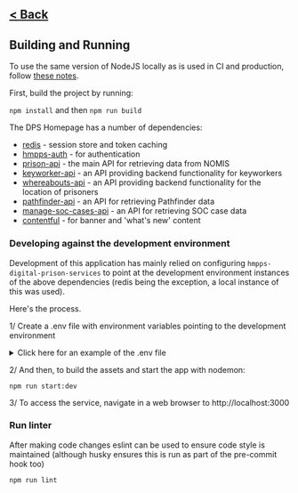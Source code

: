 [< Back](../README.md)
---

## Building and Running

To use the same version of NodeJS locally as is used in CI and production, follow [these notes](nvm.md).

First, build the project by running:

`npm install` and then `npm run build`

The DPS Homepage has a number of dependencies:

* [redis](https://redis.io/) - session store and token caching
* [hmpps-auth](https://github.com/ministryofjustice/hmpps-auth) - for authentication
* [prison-api](https://github.com/ministryofjustice/prison-api) - the main API for retrieving data from NOMIS
* [keyworker-api](https://github.com/ministryofjustice/keyworker-api) - an API providing backend functionality for keyworkers
* [whereabouts-api](https://github.com/ministryofjustice/whereabouts-api) - an API providing backend functionality for the location of prisoners
* [pathfinder-api](https://github.com/ministryofjustice/pathfinder-api) - an API for retrieving Pathfinder data
* [manage-soc-cases-api](https://github.com/ministryofjustice/manage-soc-cases-api) - an API for retrieving SOC case data
* [contentful](https://graphql.contentful.com) - for banner and 'what's new' content

### Developing against the development environment
Development of this application has mainly relied on configuring `hmpps-digital-prison-services` to point at the development 
environment instances of the above dependencies (redis being the exception, a local instance of this was used).

Here's the process.

1/ Create a .env file with environment variables pointing to the development environment
<details>
<summary>Click here for an example of the .env file</summary>
<br>
Note, credentials need to be retrieved from the dev kubernetes secrets to provide the missing auth and contentful variables.

```
PORT=3000
API_CLIENT_ID=
API_CLIENT_SECRET=
SYSTEM_CLIENT_ID=
SYSTEM_CLIENT_SECRET=
ENVIRONMENT_NAME=DEV
NODE_ENV=dev
COMPONENT_API_LATEST=true
TOKEN_VERIFICATION_ENABLED=false
CONTENTFUL_HOST=https://graphql.contentful.com
CONTENTFUL_ACCESS_TOKEN=
CONTENTFUL_SPACE_ID=
ACTIVITIES_URL=https://activities-dev.prison.service.justice.gov.uk/activities
APPOINTMENTS_URL=https://activities-dev.prison.service.justice.gov.uk/appointments
CATEGORISATION_UI_URL=https://dev.offender-categorisation.service.justice.gov.uk
CHECK_MY_DIARY_URL=https://check-my-diary-dev.prison.service.justice.gov.uk?fromDPS=true
DEV_COMPONENT_API_URL=https://frontend-components-dev.hmpps.service.justice.gov.uk
COMPONENT_API_URL=https://frontend-components-dev.hmpps.service.justice.gov.uk
CREATE_AND_VARY_A_LICENCE_URL=https://create-and-vary-a-licence-dev.hmpps.service.justice.gov.uk
DIGITAL_PRISONS_URL=https://digital-dev.prison.service.justice.gov.uk
GET_SOMEONE_READY_FOR_WORK_URL=https://get-ready-for-work-dev.hmpps.service.justice.gov.uk
HISTORICAL_PRISONER_APPLICATION_URL=https://hpa-stage.hmpps.dsd.io
HMPPS_AUTH_URL=https://sign-in-dev.hmpps.service.justice.gov.uk/auth
HMPPS_COOKIE_DOMAIN=digital-dev.prison.service.justice.gov.uk
INCENTIVES_URL=https://incentives-ui-dev.hmpps.service.justice.gov.uk
INGRESS_URL=http://localhost:3000
KEYWORKER_API_URL=https://keyworker-api-dev.prison.service.justice.gov.uk
LEARNING_AND_WORK_PROGRESS_URL=https://learning-and-work-progress-dev.hmpps.service.justice.gov.uk
LEGACY_PRISON_VISITS_URL=https://prison-visits-booking-staff-dev.apps.live.cloud-platform.service.justice.gov.uk
LICENCES_URL=https://licences-dev.prison.service.justice.gov.uk
MANAGE_ADJUDICATIONS_URL=https://manage-adjudications-dev.hmpps.service.justice.gov.uk
MANAGE_AUTH_ACCOUNTS_URL=https://manage-users-dev.hmpps.service.justice.gov.uk
MANAGE_OFFENCES_URL=https://manage-offences-dev.hmpps.service.justice.gov.uk
MANAGE_PRISON_VISITS_URL=https://manage-prison-visits-dev.prison.service.justice.gov.uk
MANAGE_RESTRICTED_PATIENTS_URL=https://manage-restricted-patients-dev.hmpps.service.justice.gov.uk
MERCURY_SUBMIT_URL=https://submit-a-mercury-report-dev.hmpps.service.justice.gov.uk
MOIC_URL=https://dev.moic.service.justice.gov.uk
OAUTH_ENDPOINT_URL=https://sign-in-dev.hmpps.service.justice.gov.uk/auth
OMIC_URL=https://dev.manage-key-workers.service.justice.gov.uk
PATHFINDER_ENDPOINT_API_URL=https://dev-api.pathfinder.service.justice.gov.uk
PATHFINDER_UI_URL=https://dev.pathfinder.service.justice.gov.uk
PECS_URL=https://hmpps-book-secure-move-frontend-staging.apps.live-1.cloud-platform.service.justice.gov.uk
PIN_PHONES_URL=https://pcms-dev.prison.service.justice.gov.uk
PREPARE_SOMEONE_FOR_RELEASE_URL=https://resettlement-passport-ui-dev.hmpps.service.justice.gov.uk
PRISON_API_URL=https://prison-api-dev.prison.service.justice.gov.uk
SECURE_SOCIAL_VIDEO_CALLS_URL=https://auth.dev.prisonvideo.com/accounts/login/oauth/redirect
SEND_LEGAL_MAIL_URL=https://check-rule39-mail-dev.prison.service.justice.gov.uk
SOC_API_URL=https://manage-soc-cases-api-dev.hmpps.service.justice.gov.uk
SOC_UI_URL=https://manage-soc-cases-dev.hmpps.service.justice.gov.uk
TOKEN_VERIFICATION_API_URL=https://token-verification-api-dev.prison.service.justice.gov.uk
USE_OF_FORCE_URL=https://dev.use-of-force.service.justice.gov.uk
WELCOME_PEOPLE_INTO_PRISON_URL=https://welcome-dev.prison.service.justice.gov.uk
WHEREABOUTS_ENDPOINT_URL=https://whereabouts-api-dev.service.justice.gov.uk
PRISONER_SEARCH_API_URL=https://prisoner-search-dev.prison.service.justice.gov.uk
PRISONER_PROFILE_URL=https://prisoner-dev.digital.prison.service.justice.gov.uk

```
</details>

2/ And then, to build the assets and start the app with nodemon:
```
npm run start:dev
```

3/ To access the service, navigate in a web browser to http://localhost:3000

### Run linter

After making code changes eslint can be used to ensure code style is maintained
(although husky ensures this is run as part of the pre-commit hook too)
```
npm run lint
```

